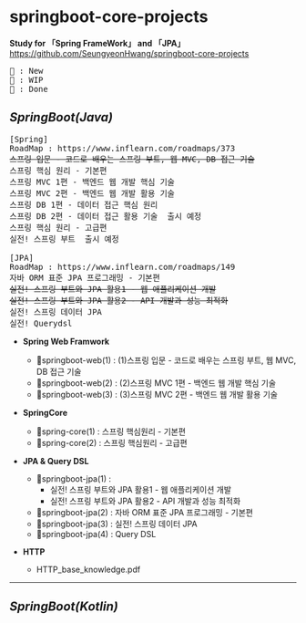 # springboot-core-projects
<b>Study for 「Spring FrameWork」 and 「JPA」</b>  
https://github.com/SeungyeonHwang/springboot-core-projects

<pre>
🔹 : New  
🔸 : WIP  
🔘 : Done
</pre>

## ***SpringBoot(Java)***
<pre>
[Spring]
RoadMap : https://www.inflearn.com/roadmaps/373
<del>스프링 입문 - 코드로 배우는 스프링 부트, 웹 MVC, DB 접근 기술</del>
스프링 핵심 원리 - 기본편
스프링 MVC 1편 - 백엔드 웹 개발 핵심 기술
스프링 MVC 2편 - 백엔드 웹 개발 활용 기술
스프링 DB 1편 - 데이터 접근 핵심 원리
스프링 DB 2편 - 데이터 접근 활용 기술  출시 예정  
스프링 핵심 원리 - 고급편
실전! 스프링 부트  출시 예정  

[JPA]
RoadMap : https://www.inflearn.com/roadmaps/149
자바 ORM 표준 JPA 프로그래밍 - 기본편
<del>실전! 스프링 부트와 JPA 활용1 - 웹 애플리케이션 개발</del>
<del>실전! 스프링 부트와 JPA 활용2 - API 개발과 성능 최적화</del>
실전! 스프링 데이터 JPA
실전! Querydsl
</pre>

- **Spring Web Framwork**
  - 🔘springboot-web(1) : (1)스프링 입문 - 코드로 배우는 스프링 부트, 웹 MVC, DB 접근 기술 
  - 🔹springboot-web(2) : (2)스프링 MVC 1편 - 백엔드 웹 개발 핵심 기술
  - 🔹springboot-web(3) : (3)스프링 MVC 2편 - 백엔드 웹 개발 활용 기술

- **SpringCore**
  - 🔸spring-core(1) : 스프링 핵심원리 - 기본편
  - 🔹spring-core(2) : 스프링 핵심원리 - 고급편

- **JPA & Query DSL**
  - 🔘springboot-jpa(1) : 
    - 실전! 스프링 부트와 JPA 활용1 - 웹 애플리케이션 개발 
    - 실전! 스프링 부트와 JPA 활용2 - API 개발과 성능 최적화
  - 🔹springboot-jpa(2) : 자바 ORM 표준 JPA 프로그래밍 - 기본편
  - 🔹springboot-jpa(3) : 실전! 스프링 데이터 JPA
  - 🔹springboot-jpa(4) : Query DSL

- **HTTP**
  - HTTP_base_knowledge.pdf

---
## ***SpringBoot(Kotlin)***
